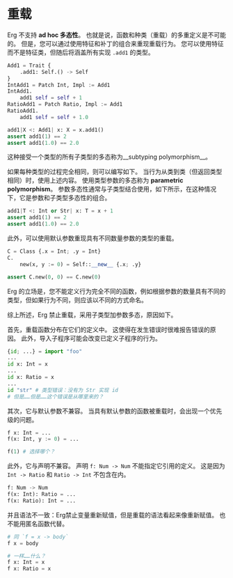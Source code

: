 # 重载

Erg 不支持 __ad hoc 多态性__。 也就是说，函数和种类（重载）的多重定义是不可能的。 但是，您可以通过使用特征和补丁的组合来重现重载行为。
您可以使用特征而不是特征类，但随后将涵盖所有实现 `.add1` 的类型。

```python
Add1 = Trait {
    .add1: Self.() -> Self
}
IntAdd1 = Patch Int, Impl := Add1
IntAdd1.
    add1 self = self + 1
RatioAdd1 = Patch Ratio, Impl := Add1
RatioAdd1.
    add1 self = self + 1.0

add1|X <: Add1| x: X = x.add1()
assert add1(1) == 2
assert add1(1.0) == 2.0
```

这种接受一个类型的所有子类型的多态称为__subtyping polymorphism__。

如果每种类型的过程完全相同，则可以编写如下。 当行为从类到类（但返回类型相同）时，使用上述内容。
使用类型参数的多态称为 __parametric polymorphism__。 参数多态性通常与子类型结合使用，如下所示，在这种情况下，它是参数和子类型多态性的组合。

```python
add1|T <: Int or Str| x: T = x + 1
assert add1(1) == 2
assert add1(1.0) == 2.0
```

此外，可以使用默认参数重现具有不同数量参数的类型的重载。

```python
C = Class {.x = Int; .y = Int}
C.
    new(x, y := 0) = Self::__new__ {.x; .y}

assert C.new(0, 0) == C.new(0)
```

Erg 的立场是，您不能定义行为完全不同的函数，例如根据参数的数量具有不同的类型，但如果行为不同，则应该以不同的方式命名。

综上所述，Erg 禁止重载，采用子类型加参数多态，原因如下。

首先，重载函数分布在它们的定义中。 这使得在发生错误时很难报告错误的原因。
此外，导入子程序可能会改变已定义子程序的行为。


```python
{id; ...} = import "foo"
...
id x: Int = x
...
id x: Ratio = x
...
id "str" # 类型错误：没有为 Str 实现 id
# 但是……但是……这个错误是从哪里来的？
```

其次，它与默认参数不兼容。 当具有默认参数的函数被重载时，会出现一个优先级的问题。

```python
f x: Int = ...
f(x: Int, y := 0) = ...

f(1) # 选择哪个？
```

此外，它与声明不兼容。
声明 `f: Num -> Num` 不能指定它引用的定义。 这是因为 `Int -> Ratio` 和 `Ratio -> Int` 不包含在内。

```python
f: Num -> Num
f(x: Int): Ratio = ...
f(x: Ratio): Int = ...
```

并且语法不一致：Erg禁止变量重新赋值，但是重载的语法看起来像重新赋值。
也不能用匿名函数代替。

```python
# 同 `f = x -> body`
f x = body

# 一样……什么？
f x: Int = x
f x: Ratio = x
```
